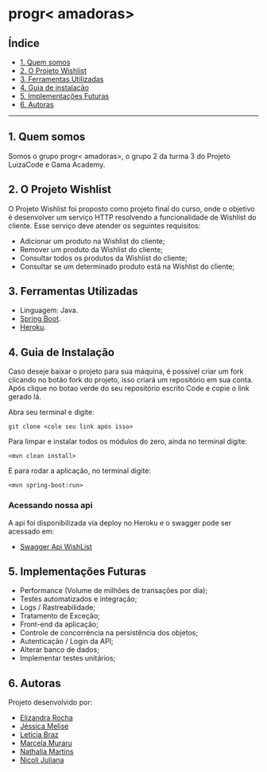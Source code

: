 # progr< amadoras>

## Índice

* [1. Quem somos](#1-quem-somos)
* [2. O Projeto Wishlist](#1-o-projeto-wishlist)
* [3. Ferramentas Utilizadas](#2-ferramentas-utilizadas)
* [4. Guia de instalação](#3-guia-de-instalação)
* [5. Implementações Futuras](#4-implementações-futuras)
* [6. Autoras](#5-autoras)

***

## 1. Quem somos

Somos o grupo progr< amadoras>, o grupo 2 da turma 3 do Projeto LuizaCode e Gama Academy.

## 2. O Projeto Wishlist

O Projeto Wishlist foi proposto como projeto final do curso, onde o objetivo é desenvolver um serviço HTTP resolvendo a funcionalidade de Wishlist do cliente. Esse serviço deve atender os seguintes requisitos:
* Adicionar um produto na Wishlist do cliente;
* Remover um produto da Wishlist do cliente;
* Consultar todos os produtos da Wishlist do cliente;
* Consultar se um determinado produto está na Wishlist do cliente; 

## 3. Ferramentas Utilizadas

* Linguagem: Java.
* [Spring Boot](https://spring.io/).
* [Heroku](https://www.heroku.com/).

## 4. Guia de Instalação

Caso deseje baixar o projeto para sua máquina, é possível criar um fork clicando no botão fork do projeto, isso criará um repositório em sua conta. Após clique no botao verde do seu repositório escrito Code e copie o link gerado lá.

Abra seu terminal e digite:

    git clone <cole seu link após isso>

Para limpar e instalar todos os módulos do zero, ainda no terminal digite:

    <mvn clean install>

E para rodar a aplicação, no terminal digite:

    <mvn spring-boot:run>

### Acessando nossa api

A api foi disponibilizada via deploy no Heroku e o swagger pode ser acessado em:

* [Swagger Api WishList](http://api-progr-amadoras.herokuapp.com/swagger-ui.html#/)

## 5. Implementações Futuras

* Performance (Volume de milhões de transações por dia);
* Testes automatizados e integração;
* Logs / Rastreabilidade;
* Tratamento de Exceção;
* Front-end da aplicação;
* Controle de concorrência na persistência dos objetos;
* Autenticação / Login da API;
* Alterar banco de dados;
* Implementar testes unitários;

## 6. Autoras

Projeto desenvolvido por:
- [Elizandra Rocha](https://github.com/elizandrarocha)
- [Jéssica Melise](https://github.com/jessicamelise)
- [Letícia Braz](https://github.com/lebraz)
- [Marcela Muraru](https://github.com/mmmuraro)
- [Nathalia Martins](https://github.com/92912905)
- [Nicoli Juliana](https://github.com/NicoliMendes)






